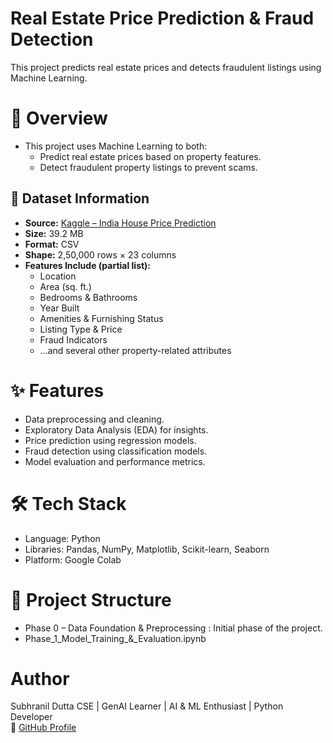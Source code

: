# Real Estate Price Prediction & Fraud Detection

This project predicts real estate prices and detects fraudulent listings using Machine Learning.

# 📌 Overview
- This project uses Machine Learning to both:
  - Predict real estate prices based on property features.
  - Detect fraudulent property listings to prevent scams.
## 📂 Dataset Information  

- **Source:** [Kaggle – India House Price Prediction](https://www.kaggle.com/datasets/ankushpanday1/india-house-price-prediction)  
- **Size:** 39.2 MB  
- **Format:** CSV  
- **Shape:** 2,50,000 rows × 23 columns  
- **Features Include (partial list):**  
  - Location  
  - Area (sq. ft.)  
  - Bedrooms & Bathrooms  
  - Year Built  
  - Amenities & Furnishing Status  
  - Listing Type & Price  
  - Fraud Indicators  
  - …and several other property-related attributes  

# ✨ Features
- Data preprocessing and cleaning.
- Exploratory Data Analysis (EDA) for insights.
- Price prediction using regression models.
- Fraud detection using classification models.
- Model evaluation and performance metrics.

# 🛠️ Tech Stack
- Language: Python
- Libraries: Pandas, NumPy, Matplotlib, Scikit-learn, Seaborn
- Platform: Google Colab

# 📂 Project Structure
- Phase 0 – Data Foundation & Preprocessing : Initial phase of the project.
- Phase_1_Model_Training_&_Evaluation.ipynb

#  Author
Subhranil Dutta
CSE | GenAI Learner | AI & ML Enthusiast | Python Developer  
🔗 [GitHub Profile](https://github.com/subhranil-gen-ai)

